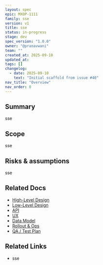 ```yaml
---
layout: spec
epic: MXOP-1111
family: sse
version: v1
title: sse
status: in-progress
stage: dev
spec_version: "1.0.0"
owner: "@pranavwani"
team: ""
created_at: 2025-09-10
updated_at:
tags: []
changelog:
  - date: 2025-09-10
    text: "Initial scaffold from issue #40"
nav_title: "Overview"
nav_order: 0
---
```

## Summary
sse

## Scope
sse

## Risks & assumptions
sse

## Related Docs
- [High-Level Design](./hld.md)
- [Low-Level Design](./lld.md)
- [API](./api.md)
- [UX](./ux.md)
- [Data Model](./data-model.md)
- [Rollout & Ops](./rollout-ops.md)
- [QA / Test Plan](./qa-test.md)

## Related Links
- sse
